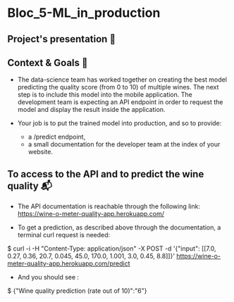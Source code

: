 # Bloc_5-ML_in_production

## Project's presentation 🎥


## Context & Goals 🎯
* The data-science team has worked together on creating the best model predicting the quality score (from 0 to 10) of multiple wines. The next step is to include this model into the mobile application. The development team is expecting an API endpoint in order to request the model and display the result inside the application.

* Your job is to put the trained model into production, and so to provide:
    - a /predict endpoint,
    - a small documentation for the developer team at the index of your website.

## To access to the API and to predict the wine quality 📬
* The API documentation is reachable through the following link: https://wine-o-meter-quality-app.herokuapp.com/

* To get a prediction, as described above through the documentation, a terminal curl request is needed:

$ curl -i -H "Content-Type: application/json" -X POST -d '{"input": [[7.0, 0.27, 0.36, 20.7, 0.045, 45.0, 170.0, 1.001, 3.0, 0.45, 8.8]]}' https://wine-o-meter-quality-app.herokuapp.com/predict

* And you should see : 

$ {"Wine quality prediction (rate out of 10)":"6"}
